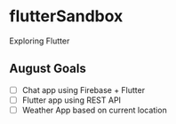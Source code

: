 # flutterSandbox
Exploring Flutter

## August Goals
- [ ] Chat app using Firebase + Flutter
- [ ] Flutter app using REST API
- [ ] Weather App based on current location
